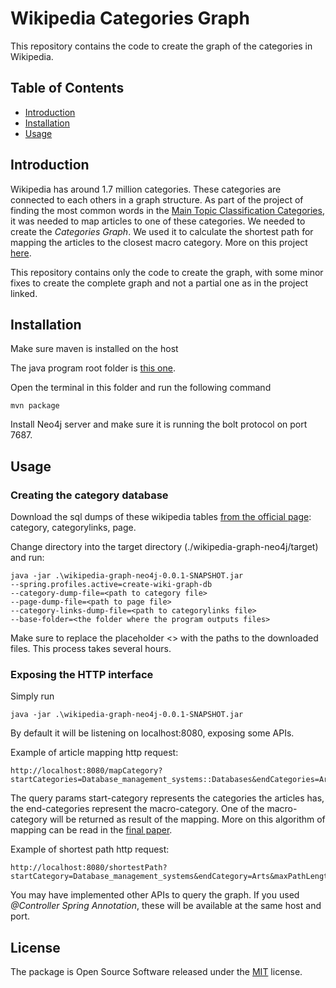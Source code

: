 # Wikipedia Categories Graph
This repository contains the code to create the graph of the categories in Wikipedia.

## Table of Contents
- [Introduction](#introduction)
- [Installation](#installation)
- [Usage](#usage)

## Introduction

Wikipedia has around 1.7 million categories.
These categories are connected to each others in a graph structure. As part of the project of finding the most common words in the [Main Topic Classification Categories](https://en.wikipedia.org/wiki/Category:Main_topic_classifications), it was needed to map articles to one of these categories. We needed to create the _Categories Graph_. We used it to calculate the shortest path for mapping the articles to the closest macro category. More on this project [here](https://github.com/cenh/Wikipedia-Heavy-Hitters/).

This repository contains only the code to create the graph, with some minor fixes to create the complete graph and not a partial one as in the project linked.

## Installation

Make sure maven is installed on the host


The java program root folder is [this one](./wikipedia-graph-neo4j/).

Open the terminal in this folder and run the following command
    
    mvn package

Install Neo4j server and make sure it is running the bolt protocol on port 7687.

## Usage

### Creating the category database

Download the sql dumps of these wikipedia tables [from the official page](https://dumps.wikimedia.org/enwiki/): category, categorylinks, page.

Change directory into the target directory (./wikipedia-graph-neo4j/target) and run:

    java -jar .\wikipedia-graph-neo4j-0.0.1-SNAPSHOT.jar 
    --spring.profiles.active=create-wiki-graph-db 
    --category-dump-file=<path to category file> 
    --page-dump-file=<path to page file>
    --category-links-dump-file=<path to categorylinks file>
    --base-folder=<the folder where the program outputs files>

Make sure to replace the placeholder <> with the paths to the downloaded files.
This process takes several hours.

### Exposing the HTTP interface

Simply run

    java -jar .\wikipedia-graph-neo4j-0.0.1-SNAPSHOT.jar

By default it will be listening on localhost:8080, exposing some APIs.

Example of article mapping http request:

    http://localhost:8080/mapCategory?startCategories=Database_management_systems::Databases&endCategories=Arts::Geography::Technology::Science::People::World

The query params start-category represents the categories the articles has, the end-categories represent the macro-category. One of the macro-category will be returned as result of the mapping. More on this algorithm of mapping can be read in the [final paper](./CTDS___Heavy_Hitters_Words.pdf).

Example of shortest path http request:

    http://localhost:8080/shortestPath?startCategory=Database_management_systems&endCategory=Arts&maxPathLength=10

You may have implemented other APIs to query the graph. If you used _@Controller Spring Annotation_, these will be available at the same host and port.

## License
The package is Open Source Software released under the [MIT](LICENSE) license.

